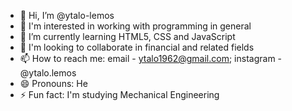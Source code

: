 - 👋 Hi, I’m @ytalo-lemos
- 👀 I'm interested in working with programming in general
- 🌱 I’m currently learning HTML5, CSS and JavaScript
- 💞️ I'm looking to collaborate in financial and related fields 
- 📫 How to reach me: email - ytalo1962@gmail.com; instagram - @ytalo.lemos
- 😄 Pronouns: He
- ⚡ Fun fact: I'm studying Mechanical Engineering

<!---
ytalo-lemos/ytalo-lemos is a ✨ special ✨ repository because its `README.md` (this file) appears on your GitHub profile.
You can click the Preview link to take a look at your changes.
--->
